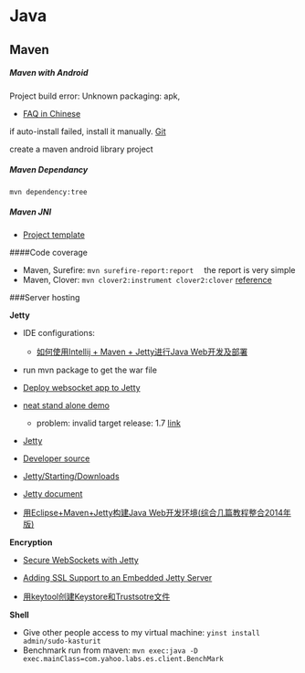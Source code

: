 Java
===========

## Maven
##### Maven with Android

Project build error: Unknown packaging: apk,
- [FAQ in Chinese](http://my.oschina.net/huami/blog/175570)

if auto-install failed, install it manually. [Git](https://github.com/mosabua/maven-android-sdk-deployer)


create a maven android library project

##### Maven Dependancy
```mvn dependency:tree```


##### Maven JNI
- [Project template](https://github.com/gkubisa/jni-maven)

####Code coverage
- Maven, Surefire: `mvn surefire-report:report  `
	the report is very simple
- Maven, Clover: `mvn clover2:instrument clover2:clover` [reference](https://confluence.atlassian.com/display/CLOVER/Clover-for-Maven+2+and+3+Quick+Start+Guide)


###Server hosting

**Jetty**

- IDE configurations:
	- [如何使用Intellij + Maven + Jetty进行Java Web开发及部署](http://blog.csdn.net/lianyi0721/article/details/42521109)
- run mvn package to get the war file
- [Deploy websocket app to Jetty](http://zetcode.com/java/jetty/websocket/)
- [neat stand alone demo](https://github.com/reta/jetty-web-sockets-jsr356)
	- problem: invalid target release: 1.7 [link](http://stackoverflow.com/questions/19891423/invalid-target-release-1-7)

- [Jetty](https://git.corp.yahoo.com/JavaPlatform/yjava_jetty)
- [Developer source](http://developer.corp.yahoo.com/product/Jetty)
- [Jetty/Starting/Downloads](http://wiki.eclipse.org/Jetty/Howto/Install_Jetty)
- [Jetty document](http://eclipse.org/jetty/documentation/current/index.html)
- [用Eclipse+Maven+Jetty构建Java Web开发环境(综合几篇教程整合2014年版)](http://blog.csdn.net/u012510614/article/details/38059319)



**Encryption**

- [Secure WebSockets with Jetty](http://amilamanoj.blogspot.com/2013/06/secure-websockets-with-jetty.html)
- [Adding SSL Support to an Embedded Jetty Server](http://java.dzone.com/articles/adding-ssl-support-embedded)

- [用keytool创建Keystore和Trustsotre文件 ](http://zjumty.iteye.com/blog/1885356)



**Shell**

- Give other people access to my virtual machine: `yinst install admin/sudo-kasturit`
- Benchmark run from maven: `mvn exec:java -D exec.mainClass=com.yahoo.labs.es.client.BenchMark`
